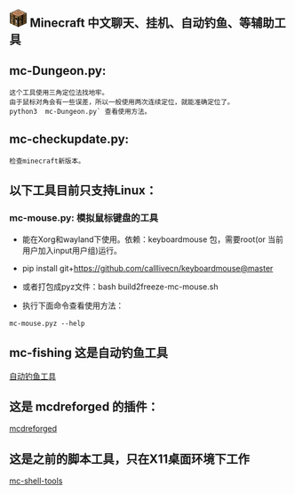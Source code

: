 ![工作台](mc-icon.png  "工作台") Minecraft 中文聊天、挂机、自动钓鱼、等辅助工具
----


## mc-Dungeon.py:

```
这个工具使用三角定位法找地牢。
由于鼠标对角会有一些误差，所以一般使用两次连续定位，就能准确定位了。
python3  mc-Dungeon.py` 查看使用方法。
```

## mc-checkupdate.py:

```
检查minecraft新版本。
```

## 以下工具目前只支持Linux：

### mc-mouse.py: 模拟鼠标键盘的工具

- 能在Xorg和wayland下使用。依赖：keyboardmouse 包，需要root(or 当前用户加入input用户组)运行。
- pip install git+https://github.com/calllivecn/keyboardmouse@master
- 或者打包成pyz文件：bash build2freeze-mc-mouse.sh

- 执行下面命令查看使用方法：

```
mc-mouse.pyz --help
```

## mc-fishing 这是自动钓鱼工具

[自动钓鱼工具](mc-fishing-opencv/README.md)

## 这是 mcdreforged 的插件：

[mcdreforged](mcdr)


## 这是之前的脚本工具，只在X11桌面环境下工作

[mc-shell-tools](mc-shell-tools/README.md)

